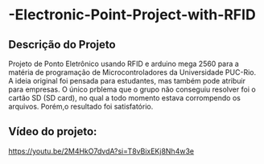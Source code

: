 # -Electronic-Point-Project-with-RFID


## Descrição do Projeto
<p>Projeto de Ponto Eletrônico usando RFID e arduino mega 2560 para a matéria de programação de Microcontroladores da Universidade PUC-Rio. A ideia original foi pensada para estudantes, mas também pode atribuir para empresas.
O único prblema que o grupo não conseguiu resolver foi o cartão SD (SD card), no qual a todo momento estava corrompendo os arquivos. Porém,o resultado foi satisfatório.</p>


## Vídeo do projeto:
https://youtu.be/2M4HkO7dvdA?si=T8vBixEKj8Nh4w3e

